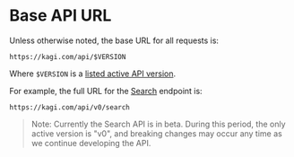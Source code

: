 # Base API URL

Unless otherwise noted, the base URL for all requests is:

```
https://kagi.com/api/$VERSION
```

Where `$VERSION` is a [listed active API version](api-version.md).

For example, the full URL for the [Search](../search.md#execute-search)
endpoint is:

```
https://kagi.com/api/v0/search
```

> Note: Currently the Search API is in beta. During this period, the only
> active version is "v0", and breaking changes may occur any time as we
> continue developing the API.
